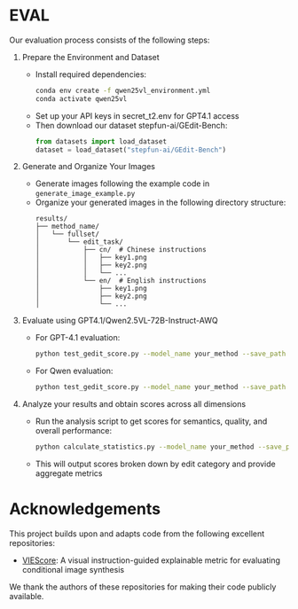 # EVAL

Our evaluation process consists of the following steps:
1. Prepare the Environment and Dataset
   - Install required dependencies:
     ```bash
     conda env create -f qwen25vl_environment.yml
     conda activate qwen25vl
     ```
   - Set up your API keys in secret_t2.env for GPT4.1 access
   - Then download our dataset stepfun-ai/GEdit-Bench:
     ```python
     from datasets import load_dataset
     dataset = load_dataset("stepfun-ai/GEdit-Bench")
     ```

2. Generate and Organize Your Images
   - Generate images following the example code in `generate_image_example.py`
   - Organize your generated images in the following directory structure:
     ```
     results/
     ├── method_name/
     │   └── fullset/
     │       └── edit_task/
     │           ├── cn/  # Chinese instructions
     │           │   ├── key1.png
     │           │   ├── key2.png
     │           │   └── ...
     │           └── en/  # English instructions
     │               ├── key1.png
     │               ├── key2.png
     │               └── ...
     ```

3. Evaluate using GPT4.1/Qwen2.5VL-72B-Instruct-AWQ
   - For GPT-4.1 evaluation:
     ```bash
     python test_gedit_score.py --model_name your_method --save_path --backbone gpt4o
     ```
   - For Qwen evaluation:
     ```bash
     python test_gedit_score.py --model_name your_method --save_path --backbone qwen25vl
     ```

4. Analyze your results and obtain scores across all dimensions
   - Run the analysis script to get scores for semantics, quality, and overall performance:
     ```bash
     python calculate_statistics.py --model_name your_method --save_path /path/to/results --backbone gpt4o
     ```
   - This will output scores broken down by edit category and provide aggregate metrics

# Acknowledgements

This project builds upon and adapts code from the following excellent repositories:

- [VIEScore](https://github.com/TIGER-AI-Lab/VIEScore): A visual instruction-guided explainable metric for evaluating conditional image synthesis

We thank the authors of these repositories for making their code publicly available.

